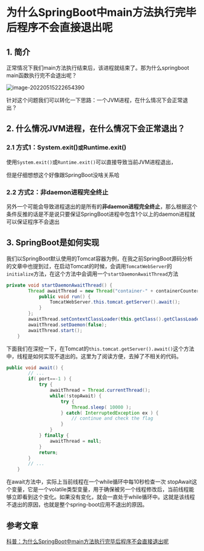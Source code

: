 # 为什么SpringBoot中main方法执行完毕后程序不会直接退出呢

## 1. 简介

正常情况下我们main方法执行结束后，该进程就结束了。那为什么springboot main函数执行完不会退出呢？

![image-20220515222654390](https://zszblog.oss-cn-beijing.aliyuncs.com/zszblog/image-20220515222654390.png)

针对这个问题我们可以转化一下思路：一个JVM进程，在什么情况下会正常退出？

## 2. 什么情况JVM进程，在什么情况下会正常退出？

### 2.1 方式1：System.exit()`或`Runtime.exit()

使用`System.exit()`或`Runtime.exit()`可以直接导致当前JVM进程退出，

但是仔细想想这个好像跟SpringBoot没啥关系哈

### 2.2 方式2：**非daemon进程完全终止**

另外一个可能会导致进程退出的是所有的**非daemon进程完全终止**，那么根据这个条件反推的话是不是说只要保证SpringBoot进程中包含1个以上的daemon进程就可以保证程序不会退出

## 3. SpringBoot是如何实现

我们以SpringBoot默认使用的Tomcat容器为例，在我之前SpringBoot源码分析的文章中也提到过，在启动Tomcat的时候，会调用`TomcatWebServer`的`initialize`方法，在这个方法中会调用一个`startDaemonAwaitThread`方法

```java
private void startDaemonAwaitThread() {
        Thread awaitThread = new Thread("container-" + containerCounter.get()) {
            public void run() {
                TomcatWebServer.this.tomcat.getServer().await();
            }
        };
        awaitThread.setContextClassLoader(this.getClass().getClassLoader());
        awaitThread.setDaemon(false);
        awaitThread.start();
    }
```

下面我们在深挖一下，在Tomcat的`this.tomcat.getServer().await()`这个方法中，线程是如何实现不退出的。这里为了阅读方便，去掉了不相关的代码。

```java
public void await() {
        // ...
        if( port==-1 ) {
            try {
                awaitThread = Thread.currentThread();
                while(!stopAwait) {
                    try {
                        Thread.sleep( 10000 );
                    } catch( InterruptedException ex ) {
                        // continue and check the flag
                    }
                }
            } finally {
                awaitThread = null;
            }
            return;
        }
        // ...
    }
```

在await方法中，实际上当前线程在一个while循环中每10秒检查一次 stopAwait这个变量，它是一个volatile类型变量，用于确保被另一个线程修改后，当前线程能够立即看到这个变化。如果没有变化，就会一直处于while循环中。这就是该线程不退出的原因，也就是整个spring-boot应用不退出的原因。

## 参考文章

[科普：为什么SpringBoot中main方法执行完毕后程序不会直接退出呢](https://mp.weixin.qq.com/s?__biz=MzU5MDgzOTYzMw==&mid=2247484897&idx=1&sn=abe1f147fc9e574393523ee0930aba9b&chksm=fe396fdfc94ee6c95a8e428f012e8922a7b8719bea48ea8086680b74265358a2ffb7acde53a4&scene=178&cur_album_id=1344428721251598337#rd)
